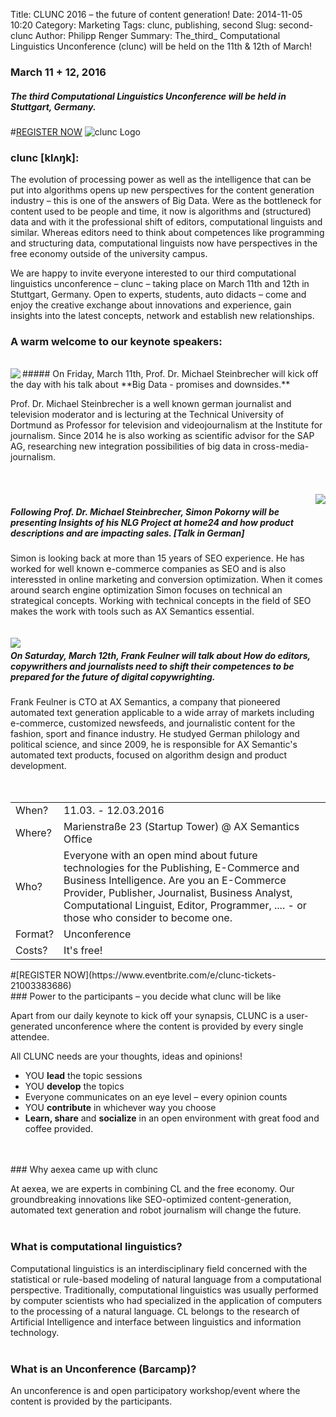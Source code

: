 Title: CLUNC 2016 – the future of content generation!
Date: 2014-11-05 10:20
Category: Marketing
Tags: clunc, publishing, second
Slug: second-clunc
Author: Philipp Renger
Summary: The_third_ Computational Linguistics Unconference (clunc) will be held on the 11th & 12th of March!

### March 11 + 12, 2016
##### The third Computational Linguistics Unconference will be held in Stuttgart, Germany.
#[REGISTER NOW](https://www.eventbrite.com/e/clunc-tickets-21003383686)
![clunc Logo](https://s3-eu-west-1.amazonaws.com/uploads-eu.hipchat.com/81297/586215/087RZFJMRzWSen7/clunc%20logo%20claim.png)


### clunc [klʌŋk]: 

The evolution of processing power as well as the intelligence that can be put into algorithms opens up new perspectives for the content generation industry – this is one of the answers of Big Data. Were as the bottleneck for content used to be people and time, it now is algorithms and (structured) data and with it the professional shift of editors, computational linguists and similar.
Whereas editors need to think about competences like programming and structuring data, computational linguists now have perspectives in the free economy outside of the university campus.

We are happy to invite everyone interested to our third computational linguistics unconference – clunc – taking place on March 11th and 12th in Stuttgart, Germany. Open to experts, students, auto didacts – come and enjoy the creative exchange about innovations and experience, gain insights into the latest concepts, network and establish new relationships.
<br>

### A warm welcome to our keynote speakers:
<br>
<img align="left" src="https://s3-eu-west-1.amazonaws.com/uploads-eu.hipchat.com/81297/884222/XYdSGqWhM7aPjRV/MichaelSteinbrecher.jpg">
##### On Friday, March 11th, Prof. Dr. Michael Steinbrecher will kick off the day with his talk about **Big Data - promises and downsides.**

Prof. Dr. Michael Steinbrecher is a well known german journalist and television moderator and is lecturing at the Technical University of Dortmund as Professor for television and videojournalism at the Institute for journalism. Since 2014 he is also working as scientific advisor for the SAP AG, researching new integration possibilities of big data in cross-media-journalism.<br>
<br>
<br>
<br>
<img align="right" src="https://s3-eu-west-1.amazonaws.com/uploads-eu.hipchat.com/81297/884222/UqW2lOLkta3rUef/SimonPokorny.jpg">
##### Following Prof. Dr. Michael Steinbrecher, Simon Pokorny will be presenting **Insights of his NLG Project at home24 and how product descriptions and are impacting sales.** [Talk in German]

Simon is looking back at more than 15 years of SEO experience. He has worked for well known e-commerce companies as SEO and is also interessted in online marketing and conversion optimization. When it comes around search engine optimization Simon focuses on technical an strategical concepts. Working with technical concepts in the field of SEO makes the work with tools such as AX Semantics essential. <br>
<br>
<br>
<img align="left" src="https://s3-eu-west-1.amazonaws.com/uploads-eu.hipchat.com/81297/884222/9Q9vZ2mq2z1LsZn/FrankFeulner.jpg">
##### On Saturday, March 12th, Frank Feulner will talk about **How do editors, copywrithers  and journalists need to shift their competences to be prepared for the future of digital copywrighting.**

Frank Feulner is CTO at AX Semantics, a company that pioneered automated text generation applicable to a wide array of markets including e-commerce, customized newsfeeds, and journalistic content for the fashion, sport and finance industry.
He studyed German philology and political science, and since 2009, he is responsible for AX Semantic's automated text products, focused on algorithm design and product development.
<br>
<br>
<br>
<table>
    <tr>
        <td>When?</td>
        <td>11.03. - 12.03.2016</td>
    </tr>
        <tr>
        <td>Where?</td>
        <td>Marienstraße 23 (Startup Tower) @ AX Semantics Office</td>
    </tr>
        <tr>
        <td>Who?</td>
        <td>Everyone with an open mind about future technologies for the Publishing, E-Commerce and Business Intelligence. Are you an E-Commerce Provider, Publisher, Journalist, Business Analyst, Computational Linguist, Editor, Programmer, .... - or those who consider to become one.</td>
    </tr>
        <tr>
        <td>Format?</td>
        <td> Unconference</td>
    </tr>
        <tr>
        <td>Costs?</td>
        <td>It's free!</td>
    </tr>
</table>
#[REGISTER NOW](https://www.eventbrite.com/e/clunc-tickets-21003383686)
<br>
### Power to the participants – you decide what clunc will be like

Apart from our daily keynote to kick off your synapsis, CLUNC is a user-generated unconference where the content is provided by every single attendee.

All CLUNC needs are your thoughts, ideas and opinions!

* YOU **lead** the topic sessions
* YOU **develop** the topics
* Everyone communicates on an eye level – every opinion counts
* YOU **contribute** in whichever way you choose 
* **Learn, share** and **socialize** in an open environment with great food and coffee provided.
<br>
<br>
### Why aexea came up with clunc 

At aexea, we are experts in combining CL and the free economy. Our groundbreaking innovations like SEO-optimized content-generation, automated text generation and robot journalism will change the future. 
<br>
<br>
### What is computational linguistics?

Computational linguistics is an interdisciplinary field concerned with the statistical or rule-based modeling of natural language from a computational perspective. Traditionally, computational linguistics was usually performed by computer scientists who had specialized in the application of computers to the processing of a natural language. CL belongs to the research of Artificial Intelligence and interface between linguistics and information technology.
<br>
<br>
### What is an Unconference (Barcamp)?

An unconference is and open participatory workshop/event where the content is provided by the participants.
